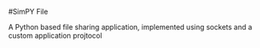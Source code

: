 #SimPY File

A Python based file sharing application, implemented using sockets and a custom application projtocol
